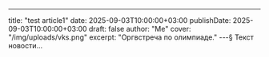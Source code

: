 ---
title: "test article1"
date: 2025-09-03T10:00:00+03:00
publishDate: 2025-09-03T10:00:00+03:00
draft: false
author: "Me"
cover: "/img/uploads/vks.png"
excerpt: "Оргвстреча по олимпиаде."
---§
Текст новости…

